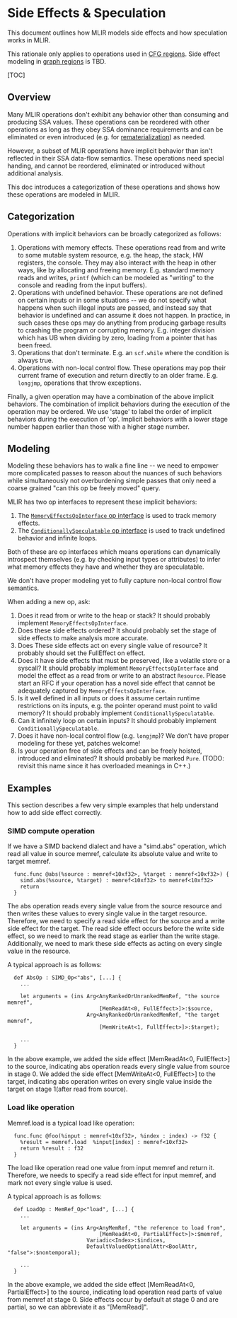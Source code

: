 # Side Effects & Speculation

This document outlines how MLIR models side effects and how speculation works in
MLIR.

This rationale only applies to operations used in
[CFG regions](../LangRef.md#control-flow-and-ssacfg-regions). Side effect
modeling in [graph regions](../LangRef.md#graph-regions) is TBD.

[TOC]

## Overview

Many MLIR operations don't exhibit any behavior other than consuming and
producing SSA values. These operations can be reordered with other operations as
long as they obey SSA dominance requirements and can be eliminated or even
introduced (e.g. for
[rematerialization](https://en.wikipedia.org/wiki/Rematerialization)) as needed.

However, a subset of MLIR operations have implicit behavior than isn't reflected
in their SSA data-flow semantics. These operations need special handing, and
cannot be reordered, eliminated or introduced without additional analysis.

This doc introduces a categorization of these operations and shows how these
operations are modeled in MLIR.

## Categorization

Operations with implicit behaviors can be broadly categorized as follows:

1. Operations with memory effects. These operations read from and write to some
   mutable system resource, e.g. the heap, the stack, HW registers, the console.
   They may also interact with the heap in other ways, like by allocating and
   freeing memory. E.g. standard memory reads and writes, `printf` (which can be
   modeled as "writing" to the console and reading from the input buffers).
1. Operations with undefined behavior. These operations are not defined on
   certain inputs or in some situations -- we do not specify what happens when
   such illegal inputs are passed, and instead say that behavior is undefined
   and can assume it does not happen. In practice, in such cases these ops may
   do anything from producing garbage results to crashing the program or
   corrupting memory. E.g. integer division which has UB when dividing by zero,
   loading from a pointer that has been freed.
1. Operations that don't terminate. E.g. an `scf.while` where the condition is
   always true.
1. Operations with non-local control flow. These operations may pop their
   current frame of execution and return directly to an older frame. E.g.
   `longjmp`, operations that throw exceptions.

Finally, a given operation may have a combination of the above implicit
behaviors. The combination of implicit behaviors during the execution of the
operation may be ordered. We use 'stage' to label the order of implicit
behaviors during the execution of 'op'. Implicit behaviors with a lower stage
number happen earlier than those with a higher stage number.

## Modeling

Modeling these behaviors has to walk a fine line -- we need to empower more
complicated passes to reason about the nuances of such behaviors while
simultaneously not overburdening simple passes that only need a coarse grained
"can this op be freely moved" query.

MLIR has two op interfaces to represent these implicit behaviors:

1. The
   [`MemoryEffectsOpInterface` op interface](https://github.com/llvm/llvm-project/blob/main/mlir/include/mlir/Interfaces/SideEffectInterfaces.td#L26)
   is used to track memory effects.
1. The
   [`ConditionallySpeculatable` op interface](https://github.com/llvm/llvm-project/blob/main/mlir/include/mlir/Interfaces/SideEffectInterfaces.td#L105)
   is used to track undefined behavior and infinite loops.

Both of these are op interfaces which means operations can dynamically
introspect themselves (e.g. by checking input types or attributes) to infer what
memory effects they have and whether they are speculatable.

We don't have proper modeling yet to fully capture non-local control flow
semantics.

When adding a new op, ask:

1. Does it read from or write to the heap or stack? It should probably implement
   `MemoryEffectsOpInterface`.
1. Does these side effects ordered? It should probably set the stage of
   side effects to make analysis more accurate.
1. Does These side effects act on every single value of resource? It probably
   should set the FullEffect on effect.
1. Does it have side effects that must be preserved, like a volatile store or a
   syscall? It should probably implement `MemoryEffectsOpInterface` and model
   the effect as a read from or write to an abstract `Resource`. Please start an
   RFC if your operation has a novel side effect that cannot be adequately
   captured by `MemoryEffectsOpInterface`.
1. Is it well defined in all inputs or does it assume certain runtime
   restrictions on its inputs, e.g. the pointer operand must point to valid
   memory? It should probably implement `ConditionallySpeculatable`.
1. Can it infinitely loop on certain inputs? It should probably implement
   `ConditionallySpeculatable`.
1. Does it have non-local control flow (e.g. `longjmp`)? We don't have proper
   modeling for these yet, patches welcome!
1. Is your operation free of side effects and can be freely hoisted, introduced
   and eliminated? It should probably be marked `Pure`. (TODO: revisit this name
   since it has overloaded meanings in C++.)

## Examples

This section describes a few very simple examples that help understand how to
add side effect correctly.

### SIMD compute operation

If we have a SIMD backend dialect and have a "simd.abs" operation, which read
all value in source memref, calculate its absolute value and write to target
memref.

```mlir
  func.func @abs(%source : memref<10xf32>, %target : memref<10xf32>) {
    simd.abs(%source, %target) : memref<10xf32> to memref<10xf32>
    return
  }
```

The abs operation reads every single value from the source resource and
then writes these values to every single value in the target resource.
Therefore, we need to specify a read side effect for the source and a write side
effect for the target. The read side effect occurs before the write side effect,
so we need to mark the read stage as earlier than the write stage. Additionally,
we need to mark these side effects as acting on every single value in the
resource.

A typical approach is as follows:
``` mlir
  def AbsOp : SIMD_Op<"abs", [...] {
    ...

    let arguments = (ins Arg<AnyRankedOrUnrankedMemRef, "the source memref",
                             [MemReadAt<0, FullEffect>]>:$source,
                         Arg<AnyRankedOrUnrankedMemRef, "the target memref",
                             [MemWriteAt<1, FullEffect>]>:$target);

    ...
  }
```

In the above example, we added the side effect [MemReadAt<0, FullEffect>] to the
source, indicating abs operation reads every single value from source in stage 0.
We added the side effect [MemWriteAt<0, FullEffect>] to the target, indicating
abs operation writes on every single value inside the target on stage 1(after
read from source).

### Load like operation

Memref.load is a typical load like operation:
```mlir
  func.func @foo(%input : memref<10xf32>, %index : index) -> f32 {
    %result = memref.load  %input[index] : memref<10xf32>
    return %result : f32
  }
```

The load like operation read one value from input memref and return it.
Therefore, we needs to specify a read side effect for input memref, and mark
not every single value is used.

A typical approach is as follows:
``` mlir
  def LoadOp : MemRef_Op<"load", [...] {
    ...

    let arguments = (ins Arg<AnyMemRef, "the reference to load from",
                             [MemReadAt<0, PartialEffect>]>:$memref,
                         Variadic<Index>:$indices,
                         DefaultValuedOptionalAttr<BoolAttr, "false">:$nontemporal);

    ...
  }
```

In the above example, we added the side effect [MemReadAt<0, PartialEffect>] to
the source, indicating load operation read parts of value from memref at stage
0. Side effects occur by default at stage 0 and are partial, so we can
abbreviate it as "[MemRead]".
